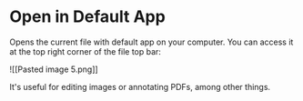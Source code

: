 # Open in Default App

Opens the current file with default app on your computer. You can access it at the top right corner of the file top bar:

![[Pasted image 5.png]]

It's useful for editing images or annotating PDFs, among other things.
